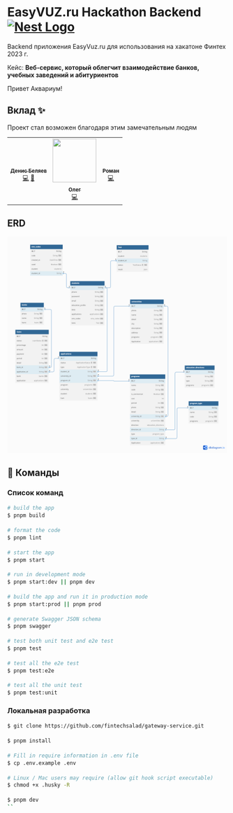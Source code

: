 # EasyVUZ.ru Hackathon Backend <a href="https://nestjs.com/" target="blank"><img src="https://nestjs.com/img/logo_text.svg" height="28px" alt="Nest Logo"/></a>

Backend приложения EasyVuz.ru для использования на хакатоне Финтех 2023 г.

Кейс: **Веб-сервис, который облегчит взаимодействие банков, учебных заведений и абитуриентов**

Привет Аквариум!

## Вклад ✨

Проект стал возможен благодаря этим замечательным людям

<!-- prettier-ignore-start -->
<!-- markdownlint-disable -->
<table>
  <tr>
    <td align="center"><a href="https://github.com/belyaev-dev"><img src="https://avatars.githubusercontent.com/u/74226935?v=4?s=100" width="100px" alt=""/><br /><sub><b>Денис Беляев</b></sub></a><br /><a href="https://github.com/belyaev-dev/hackaton-backend/commits?author=belyaev-dev" title="Код">💻</a> <a href="https://github.com/belyaev-dev/hackaton-backend/commits?author=belyaev-dev" title="Documentation">📖</a></td>
    <td align="center"><a href="https://github.com/Svogg"><img src="https://avatars.githubusercontent.com/u/45901434?s=100&v=4" width="100px" height="100px" alt=""/><br /><sub><b>Олег</b></sub></a><br /><a href="https://github.com/belyaev-dev/easyvuz-backend/commits?author=Svogg" title="Код">💻</a></td>
    <td align="center"><a href="https://github.com/distanceOn"><img src="https://avatars.githubusercontent.com/u/104509081?s=100&v=4" width="100px" alt=""/><br /><sub><b>Роман</b></sub></a><br /><a href="https://github.com/fintechsalad/frontend/commits?author=distanceOn" title="Код">💻</a></td>
  </tr>
</table>

<!-- markdownlint-restore -->
<!-- prettier-ignore-end -->

## ERD

[![DBML](prisma/dbml/schema.png)](https://dbdiagram.io/embed/64c6114d02bd1c4a5eec1524)

## 📓 Команды

### Список команд

```bash
# build the app
$ pnpm build

# format the code
$ pnpm lint

# start the app
$ pnpm start

# run in development mode
$ pnpm start:dev || pnpm dev

# build the app and run it in production mode
$ pnpm start:prod || pnpm prod

# generate Swagger JSON schema
$ pnpm swagger

# test both unit test and e2e test
$ pnpm test

# test all the e2e test
$ pnpm test:e2e

# test all the unit test
$ pnpm test:unit
```

### Локальная разработка

```bash
$ git clone https://github.com/fintechsalad/gateway-service.git

$ pnpm install

# Fill in require information in .env file
$ cp .env.example .env

# Linux / Mac users may require (allow git hook script executable)
$ chmod +x .husky -R

$ pnpm dev
``

